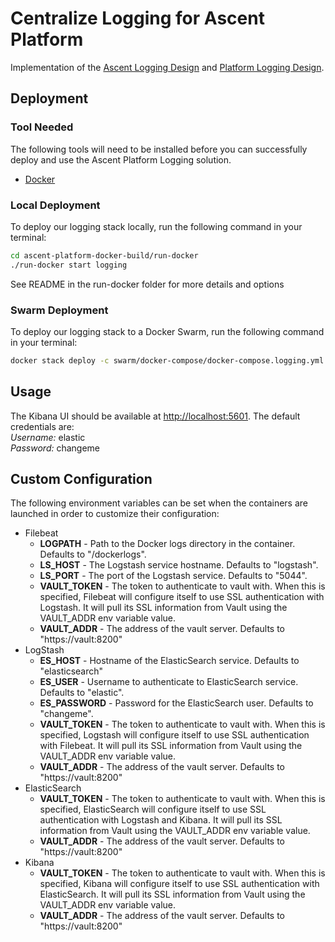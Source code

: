 # Centralize Logging for Ascent Platform

Implementation of the [Ascent Logging Design](https://github.com/department-of-veterans-affairs/ascent/wiki/Ascent-Logging:-Search-Visualize-and-Monitor) and [Platform Logging Design](https://github.com/department-of-veterans-affairs/ascent/wiki/Platform-Logging).

## Deployment

### Tool Needed
The following tools will need to be installed before you can successfully deploy and use the Ascent Platform Logging solution.
* [Docker](https://store.docker.com/search?type=edition&offering=community)

### Local Deployment
To deploy our logging stack locally, run the following command in your terminal:

```bash
cd ascent-platform-docker-build/run-docker
./run-docker start logging
```
See README in the run-docker folder for more details and options

### Swarm Deployment
To deploy our logging stack to a Docker Swarm, run the following command in your terminal:

```bash
docker stack deploy -c swarm/docker-compose/docker-compose.logging.yml logging
```
## Usage
The Kibana UI should be available at [http://localhost:5601](http://localhost:5601). The default credentials are:<br/>
_Username:_ elastic<br/>
_Password:_ changeme

## Custom Configuration
The following environment variables can be set when the containers are launched in order to customize their configuration:
* Filebeat
    * __LOGPATH__ - Path to the Docker logs directory in the container. Defaults to "/dockerlogs".
    * __LS_HOST__ - The Logstash service hostname. Defaults to "logstash".
    * __LS_PORT__ - The port of the Logstash service. Defaults to "5044".
    * __VAULT_TOKEN__ - The token to authenticate to vault with. When this is specified, Filebeat will configure itself to use SSL authentication with Logstash. It will pull its SSL information from Vault using the VAULT_ADDR env variable value.
    * __VAULT_ADDR__ - The address of the vault server. Defaults to "https://vault:8200"
* LogStash
    * __ES_HOST__ - Hostname of the ElasticSearch service. Defaults to "elasticsearch"
    * __ES_USER__ - Username to authenticate to ElasticSearch service. Defaults to "elastic".
    * __ES_PASSWORD__ - Password for the ElasticSearch user. Defaults to "changeme".
    * __VAULT_TOKEN__ - The token to authenticate to vault with. When this is specified, Logstash will configure itself to use SSL authentication with Filebeat. It will pull its SSL information from Vault using the VAULT_ADDR env variable value.
    * __VAULT_ADDR__ - The address of the vault server. Defaults to "https://vault:8200"
* ElasticSearch
    * __VAULT_TOKEN__ - The token to authenticate to vault with. When this is specified, ElasticSearch will configure itself to use SSL authentication with Logstash and Kibana. It will pull its SSL information from Vault using the VAULT_ADDR env variable value.
    * __VAULT_ADDR__ - The address of the vault server. Defaults to "https://vault:8200"
* Kibana
    * __VAULT_TOKEN__ - The token to authenticate to vault with. When this is specified, Kibana will configure itself to use SSL authentication with ElasticSearch. It will pull its SSL information from Vault using the VAULT_ADDR env variable value.
    * __VAULT_ADDR__ - The address of the vault server. Defaults to "https://vault:8200"
